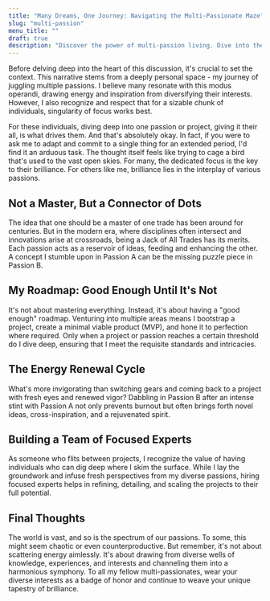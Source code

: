```yaml
---
title: "Many Dreams, One Journey: Navigating the Multi-Passionate Maze"
slug: "multi-passion"
menu_title: ""
draft: true
description: "Discover the power of multi-passion living. Dive into the world of individuals who thrive by juggling multiple interests, and learn how their diverse pursuits fuel creativity and innovation."
---
```


Before delving deep into the heart of this discussion, it's crucial to set the context. This narrative stems from a deeply personal space - my journey of juggling multiple passions. I believe many resonate with this modus operandi, drawing energy and inspiration from diversifying their interests. However, I also recognize and respect that for a sizable chunk of individuals, singularity of focus works best.

For these individuals, diving deep into one passion or project, giving it their all, is what drives them. And that's absolutely okay. In fact, if you were to ask me to adapt and commit to a single thing for an extended period, I'd find it an arduous task. The thought itself feels like trying to cage a bird that's used to the vast open skies. For many, the dedicated focus is the key to their brilliance. For others like me, brilliance lies in the interplay of various passions.

## Not a Master, But a Connector of Dots

The idea that one should be a master of one trade has been around for centuries. But in the modern era, where disciplines often intersect and innovations arise at crossroads, being a Jack of All Trades has its merits. Each passion acts as a reservoir of ideas, feeding and enhancing the other. A concept I stumble upon in Passion A can be the missing puzzle piece in Passion B.

## My Roadmap: Good Enough Until It's Not

It's not about mastering everything. Instead, it's about having a "good enough" roadmap. Venturing into multiple areas means I bootstrap a project, create a minimal viable product (MVP), and hone it to perfection where required. Only when a project or passion reaches a certain threshold do I dive deep, ensuring that I meet the requisite standards and intricacies.

## The Energy Renewal Cycle

What's more invigorating than switching gears and coming back to a project with fresh eyes and renewed vigor? Dabbling in Passion B after an intense stint with Passion A not only prevents burnout but often brings forth novel ideas, cross-inspiration, and a rejuvenated spirit.

## Building a Team of Focused Experts

As someone who flits between projects, I recognize the value of having individuals who can dig deep where I skim the surface. While I lay the groundwork and infuse fresh perspectives from my diverse passions, hiring focused experts helps in refining, detailing, and scaling the projects to their full potential.

## Final Thoughts

The world is vast, and so is the spectrum of our passions. To some, this might seem chaotic or even counterproductive. But remember, it's not about scattering energy aimlessly. It's about drawing from diverse wells of knowledge, experiences, and interests and channeling them into a harmonious symphony. To all my fellow multi-passionates, wear your diverse interests as a badge of honor and continue to weave your unique tapestry of brilliance.
